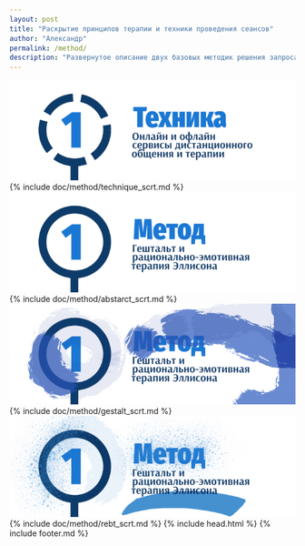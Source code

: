 ```yaml
---
layout: post
title: "Раскрытие принципов терапии и техники проведения сеансов"
author: "Александр"
permalink: /method/
description: "Развернутое описание двух базовых методик решения запроса клиента: рационально эмотивной-терапиии и гештальт-терапии, которые могут дополняться производными техниками психотерапии"
---
```

<a href="/technique/">![Онлайн оффлайн сервисы обмена сообщениями](/_img/11.png)</a>
{% include doc/method/technique_scrt.md %}
<a href="/abstract/">![Гештальт, рационально-эмотивная терапия Эллисона, РЭТ](/_img/1.png)</a>
{% include doc/method/abstarct_scrt.md %}
<a href="/gestalt/">![Гештальт](/_img/11-1.png)</a>
{% include doc/method/gestalt_scrt.md %}
<a href="/rebt/">![Рационально-эмотивная терапия](/_img/11-2.png)</a>
{% include doc/method/rebt_scrt.md %}
{% include head.html %}
{% include footer.md %}
